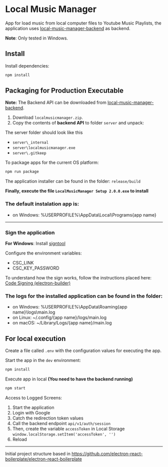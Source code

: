 # Local Music Manager

App for load music from local computer files to Youtube Music Playlists, the application uses [local-music-manager-backend](https://github.com/DavidGarzonV/local-music-manager-backend) as backend.

**Note**: Only tested in Windows.

## Install

Install dependencies:

```bash
npm install
```

## Packaging for Production Executable

**Note:** The Backend API can be downloaded from [local-music-manager-backend](https://github.com/DavidGarzonV/local-music-manager-backend/releases/latest).

1. Download `localmusicmanager.zip`.
2. Copy the contents of **backend API** to folder `server` and unpack:

The server folder should look like this
- `server\_internal`
- `server\localmusicmanager.exe`
- `server\.gitkeep`

To package apps for the current OS platform:

```bash
npm run package
```

The application installer can be found in the folder: `release/build`

**Finally, execute the file `LocalMusicManager Setup 2.0.0.exe` to install**

### The default instalation app is:

- on Windows: %USERPROFILE%\AppData\Local\Programs\{app name}

---

### Sign the application

**For Windows**: Install [signtool](https://learn.microsoft.com/es-es/windows/win32/seccrypto/signtool)

Configure the environment variables: 

- CSC_LINK
- CSC_KEY_PASSWORD

To understand how the sign works, follow the instructions placed here: [Code Signing (electron-builder)](https://www.electron.build/code-signing.html)

### The logs for the installed application can be found in the folder:

- on Windows: %USERPROFILE%\AppData\Roaming\{app name}\logs\main.log
- on Linux: ~/.config/{app name}/logs/main.log
- on macOS: ~/Library/Logs/{app name}/main.log

## For local execution

Create a file called `.env` with the configuration values for executing the app.

Start the app in the `dev` environment:

```bash
npm install
```

Execute app in local **(You need to have the backend running)**
```bash
npm start
```

Access to Logged Screens:

1. Start the application
2. Login with Google
3. Catch the redirection token values
4. Call the backend endpoint `api/v1/auth/session`
5. Then, create the variable `accessToken` in Local Storage `window.localStorage.setItem('accessToken', '')`
6. Reload

---

Initial project structure based in https://github.com/electron-react-boilerplate/electron-react-boilerplate